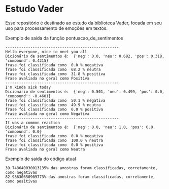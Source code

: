 # Estudo Vader

Esse repositório é destinado ao estudo da biblioteca Vader, focada em seu uso para processamento de emoções em textos.

Exemplo de saída da função pontuacao_de_sentimentos
```
--------------------------------------------------
Hello everyone, nice to meet you all
Dicionário de sentimentos é:  {'neg': 0.0, 'neu': 0.682, 'pos': 0.318, 'compound': 0.4215}
frase foi classificada como  0.0 % negativa
frase foi classificada como  68.2 % neutra
frase foi classificada como  31.8 % positiva
Frase avaliada no geral como Positiva
--------------------------------------------------
I'm kinda sick today
Dicionário de sentimentos é:  {'neg': 0.501, 'neu': 0.499, 'pos': 0.0, 'compound': -0.4601}
frase foi classificada como  50.1 % negativa
frase foi classificada como  49.9 % neutra
frase foi classificada como  0.0 % positiva
Frase avaliada no geral como Negativa
--------------------------------------------------
It was a common reaction
Dicionário de sentimentos é:  {'neg': 0.0, 'neu': 1.0, 'pos': 0.0, 'compound': 0.0}
frase foi classificada como  0.0 % negativa
frase foi classificada como  100.0 % neutra
frase foi classificada como  0.0 % positiva
Frase avaliada no geral como Neutra

```

Exemplo de saída do código atual
```
39.748640030013135% das amostras foram classificadas, corretamente, como negativas
82.98630650909773% das amostras foram classificadas, corretamente, como positivas
```
